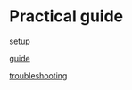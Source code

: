 # Practical guide
[setup](https://github.com/Jappie3/zanzi-doc/blob/sensor-programming/flwsb-code/programming-setup.md#setup-process)

[guide](./guide.md)

[troubleshooting](./troubleshooting.md)

